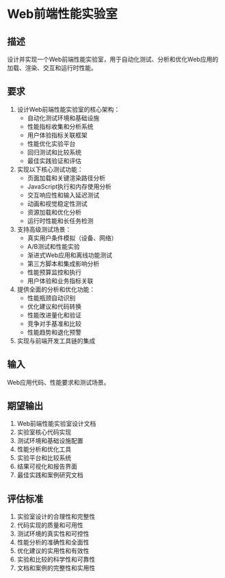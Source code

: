 # Web前端性能实验室

## 描述
设计并实现一个Web前端性能实验室，用于自动化测试、分析和优化Web应用的加载、渲染、交互和运行时性能。

## 要求
1. 设计Web前端性能实验室的核心架构：
   - 自动化测试环境和基础设施
   - 性能指标收集和分析系统
   - 用户体验指标关联框架
   - 性能优化实验平台
   - 回归测试和比较系统
   - 最佳实践验证和评估
2. 实现以下核心测试功能：
   - 页面加载和关键渲染路径分析
   - JavaScript执行和内存使用分析
   - 交互响应性和输入延迟测试
   - 动画和视觉稳定性测试
   - 资源加载和优化分析
   - 运行时性能和长任务检测
3. 支持高级测试场景：
   - 真实用户条件模拟（设备、网络）
   - A/B测试和性能实验
   - 渐进式Web应用和离线功能测试
   - 第三方脚本和集成影响分析
   - 性能预算监控和执行
   - 用户体验和业务指标关联
4. 提供全面的分析和优化功能：
   - 性能瓶颈自动识别
   - 优化建议和代码转换
   - 性能改进量化和验证
   - 竞争对手基准和比较
   - 性能趋势和退化预警
5. 实现与前端开发工具链的集成

## 输入
Web应用代码、性能要求和测试场景。

## 期望输出
1. Web前端性能实验室设计文档
2. 实验室核心代码实现
3. 测试环境和基础设施配置
4. 性能分析和优化工具
5. 实验平台和比较系统
6. 结果可视化和报告界面
7. 最佳实践和案例研究文档

## 评估标准
1. 实验室设计的合理性和完整性
2. 代码实现的质量和可用性
3. 测试环境的真实性和可控性
4. 性能分析的准确性和全面性
5. 优化建议的实用性和有效性
6. 实验和比较的科学性和可靠性
7. 文档和案例的完整性和实用性